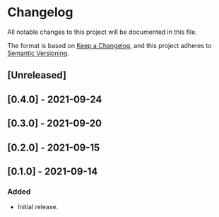 # Changelog

All notable changes to this project will be documented in this file.

The format is based on [Keep a Changelog](https://keepachangelog.com/en/1.0.0/),
and this project adheres to [Semantic Versioning](https://semver.org/spec/v2.0.0.html).

## [Unreleased]

## [0.4.0] - 2021-09-24

## [0.3.0] - 2021-09-20

## [0.2.0] - 2021-09-15

## [0.1.0] - 2021-09-14

### Added
- Initial release.
